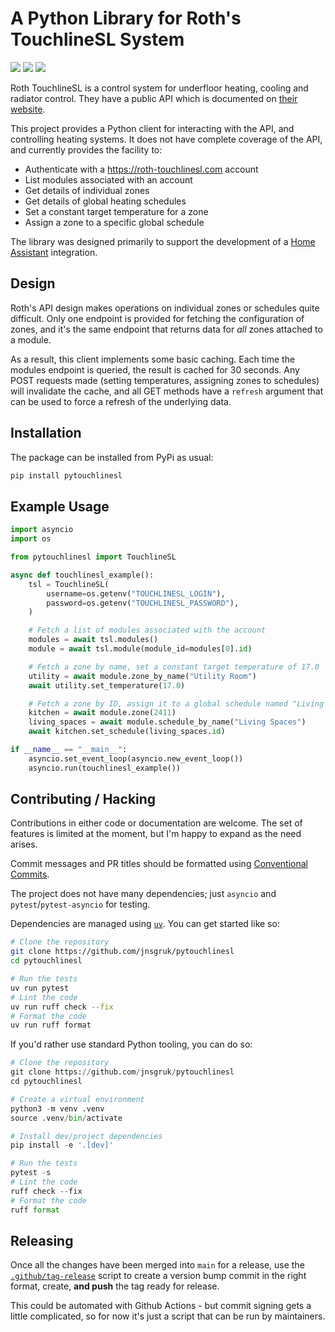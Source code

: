 # A Python Library for Roth's TouchlineSL System

<a href="https://github.com/jnsgruk/pytouchlinesl/actions/workflows/test.yaml"><img src="https://github.com/jnsgruk/pytouchlinesl/actions/workflows/test.yaml/badge.svg"></a>
<a href="https://github.com/jnsgruk/pytouchlinesl/actions/workflows/publish.yaml"><img src="https://github.com/jnsgruk/pytouchlinesl/actions/workflows/publish.yaml/badge.svg"></a>
<a href="https://pypi.org/project/pytouchlinesl/"><img src="https://img.shields.io/pypi/v/pytouchlinesl"></a>

Roth TouchlineSL is a control system for underfloor heating, cooling and radiator control. They
have a public API which is documented on [their
website](https://api-documentation.roth-touchlinesl.com/).

This project provides a Python client for interacting with the API, and controlling heating
systems. It does not have complete coverage of the API, and currently provides the facility to:

- Authenticate with a https://roth-touchlinesl.com account
- List modules associated with an account
- Get details of individual zones
- Get details of global heating schedules
- Set a constant target temperature for a zone
- Assign a zone to a specific global schedule

The library was designed primarily to support the development of a [Home
Assistant](https://home-assistant.io/) integration.

## Design

Roth's API design makes operations on individual zones or schedules quite difficult. Only one
endpoint is provided for fetching the configuration of zones, and it's the same endpoint that
returns data for _all_ zones attached to a module.

As a result, this client implements some basic caching. Each time the modules endpoint is queried,
the result is cached for 30 seconds. Any POST requests made (setting temperatures, assigning zones
to schedules) will invalidate the cache, and all GET methods have a `refresh` argument that can be
used to force a refresh of the underlying data.

## Installation

The package can be installed from PyPi as usual:

```bash
pip install pytouchlinesl
```

## Example Usage

```python
import asyncio
import os

from pytouchlinesl import TouchlineSL

async def touchlinesl_example():
    tsl = TouchlineSL(
        username=os.getenv("TOUCHLINESL_LOGIN"),
        password=os.getenv("TOUCHLINESL_PASSWORD"),
    )

    # Fetch a list of modules associated with the account
    modules = await tsl.modules()
    module = await tsl.module(module_id=modules[0].id)

    # Fetch a zone by name, set a constant target temperature of 17.0
    utility = await module.zone_by_name("Utility Room")
    await utility.set_temperature(17.0)

    # Fetch a zone by ID, assign it to a global schedule named "Living Spaces"
    kitchen = await module.zone(2411)
    living_spaces = await module.schedule_by_name("Living Spaces")
    await kitchen.set_schedule(living_spaces.id)

if __name__ == "__main__":
    asyncio.set_event_loop(asyncio.new_event_loop())
    asyncio.run(touchlinesl_example())
```

## Contributing / Hacking

Contributions in either code or documentation are welcome. The set of features is limited at the
moment, but I'm happy to expand as the need arises.

Commit messages and PR titles should be formatted using [Conventional Commits](https://www.conventionalcommits.org/en/v1.0.0/).

The project does not have many dependencies; just `asyncio` and `pytest`/`pytest-asyncio` for
testing.

Dependencies are managed using [`uv`](https://github.com/astral-sh/uv). You can get started like
so:

```bash
# Clone the repository
git clone https://github.com/jnsgruk/pytouchlinesl
cd pytouchlinesl

# Run the tests
uv run pytest
# Lint the code
uv run ruff check --fix
# Format the code
uv run ruff format
```

If you'd rather use standard Python tooling, you can do so:

```python
# Clone the repository
git clone https://github.com/jnsgruk/pytouchlinesl
cd pytouchlinesl

# Create a virtual environment
python3 -m venv .venv
source .venv/bin/activate

# Install dev/project dependencies
pip install -e '.[dev]'

# Run the tests
pytest -s
# Lint the code
ruff check --fix
# Format the code
ruff format
```

## Releasing

Once all the changes have been merged into `main` for a release, use the
[`.github/tag-release`](./.github/tag-release.sh) script to create a version bump commit in the
right format, create, **and push** the tag ready for release.

This could be automated with Github Actions - but commit signing gets a little complicated, so for
now it's just a script that can be run by maintainers.
